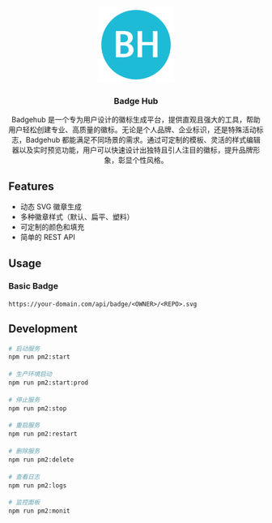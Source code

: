 <div align="center">

<img src="frontend/static/images/logo.svg" width="150" alt="Badge Hub">

### Badge Hub

Badgehub 是一个专为用户设计的徽标生成平台，提供直观且强大的工具，帮助用户轻松创建专业、高质量的徽标。无论是个人品牌、企业标识，还是特殊活动标志，Badgehub
都能满足不同场景的需求。通过可定制的模板、灵活的样式编辑器以及实时预览功能，用户可以快速设计出独特且引人注目的徽标，提升品牌形象，彰显个性风格。

</div>

## Features

- 动态 SVG 徽章生成
- 多种徽章样式（默认、扁平、塑料）
- 可定制的颜色和填充
- 简单的 REST API

## Usage

### Basic Badge

```
https://your-domain.com/api/badge/<OWNER>/<REPO>.svg
```

## Development

```bash
# 启动服务
npm run pm2:start

# 生产环境启动
npm run pm2:start:prod

# 停止服务
npm run pm2:stop

# 重启服务
npm run pm2:restart

# 删除服务
npm run pm2:delete

# 查看日志
npm run pm2:logs

# 监控面板
npm run pm2:monit
```